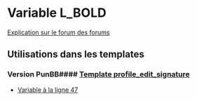 # Variable L_BOLD
[Explication sur le forum des forums](http://forum.forumactif.com/t294113-listing-des-variables#L_BOLD)
## Utilisations dans les templates
### Version PunBB#### [Template profile_edit_signature](punbb/profile_edit_signature.md)
* [Variable à la ligne 47](../punbb/profile_edit_signature.tpl#L47)